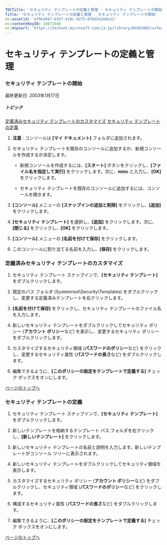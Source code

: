 ```yaml
---
TOCTitle: 'セキュリティ テンプレートの定義と管理 ‐ セキュリティ テンプレートの開始'
Title: 'セキュリティ テンプレートの定義と管理 ‐ セキュリティ テンプレートの開始'
ms:assetid: 'ef9ed947-b357-418c-82f5-6f6d3e2e0a31'
ms:contentKeyID: 19871948
ms:mtpsurl: 'https://technet.microsoft.com/ja-jp/library/Dd363005(v=TechNet.10)'
---
```


セキュリティ テンプレートの定義と管理
=====================================

### セキュリティ テンプレートの開始

最終更新日: 2003年1月17日

##### トピック

[](#ebaa)[定義済みセキュリティ テンプレートのカスタマイズ](#ebaa)
[](#eaaa)[セキュリティ テンプレートの定義](#eaaa)

1.  **注意** : コンソールは **\[マイ ドキュメント\]** フォルダに追加されます。

2.  セキュリティ テンプレートを既存のコンソールに追加するか、新規コンソールを作成するか決定します。

    -   新規コンソールを作成するには、**\[スタート\]** ボタンをクリックし、**\[ファイル名を指定して実行\]** をクリックします。次に、**mmc** と入力し、**\[OK\]** をクリックします。

    -   セキュリティ テンプレートを既存のコンソールに追加するには、コンソールを開きます。

3.  **\[コンソール\]** メニューの **\[スナップインの追加と削除\]** をクリックし、**\[追加\]** をクリックします。

4.  **\[セキュリティ テンプレート\]** を選択し、**\[追加\]** をクリックします。次に、**\[閉じる\]** をクリックし、**\[OK\]** をクリックします。

5.  **\[コンソール\]** メニューの **\[名前を付けて保存\]** をクリックします。

6.  このコンソールに割り当てる名前を入力し、**\[保存\]** をクリックします。

### 定義済みセキュリティ テンプレートのカスタマイズ

1.  セキュリティ テンプレート スナップインで、**\[セキュリティ テンプレート\]** をダブルクリックします。

2.  既定のパス フォルダ (Systemroot\\Security\\Templates) をダブルクリックし、変更する定義済みテンプレートを右クリックします。

3.  **\[名前を付けて保存\]** をクリックし、セキュリティ テンプレートのファイル名を入力します。

4.  新しいセキュリティ テンプレートをダブルクリックしてセキュリティ ポリシー (**アカウント ポリシー**など) を表示し、変更するセキュリティ ポリシーをダブルクリックします。

5.  カスタマイズするセキュリティ領域 (**パスワードのポリシー**など) をクリックし、変更するセキュリティ属性 (**パスワードの長さ**など) をダブルクリックします。

6.  編集できるように、**\[このポリシーの設定をテンプレートで定義する\]** チェック ボックスをオンにします。

[](#mainsection)[ページのトップへ](#mainsection)

### セキュリティ テンプレートの定義

1.  セキュリティ テンプレート スナップインで、**\[セキュリティ テンプレート\]** をダブルクリックします。

2.  新しいテンプレートを格納するテンプレート パス フォルダを右クリックし、**\[新しいテンプレート\]** をクリックします。

3.  新しいセキュリティ テンプレートの名前と説明を入力します。新しいテンプレートがコンソール ツリーに表示されます。

4.  新しいセキュリティ テンプレートをダブルクリックしてセキュリティ領域を表示します。

5.  カスタマイズするセキュリティ ポリシー (**アカウント ポリシー**など) をダブルクリックし、セキュリティ領域 (**パスワードのポリシー**など) をクリックします。

6.  構成するセキュリティ属性 (**パスワードの長さ**など) をダブルクリックします。

7.  編集できるように、**\[このポリシーの設定をテンプレートで定義する\]** チェック ボックスをオンにします。

[](#mainsection)[ページのトップへ](#mainsection)
